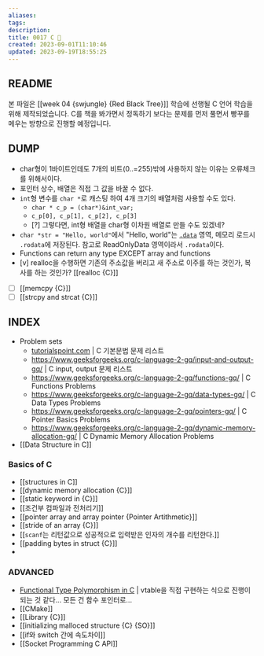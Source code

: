 ```yaml
---
aliases: 
tags: 
description:
title: 0017 C 🍎
created: 2023-09-01T11:10:46
updated: 2023-09-19T18:55:25
---
```


## README

본 파일은 [[week 04 {swjungle} {Red Black Tree}]] 학습에 선행될 C 언어 학습을 위해 제작되었습니다. C를 책을 봐가면서 정독하기 보다는 문제를 먼저 풀면서 빵꾸를 메우는 방향으로 진행할 예정입니다.

## DUMP

- char형이 1바이트인데도 7개의 비트(0..=255)밖에 사용하지 않는 이유는 오류체크를 위해서이다.
- 포인터 상수, 배열은 직접 그 값을 바꿀 수 없다.
- `int`형 변수를 `char *`로 캐스팅 하여 4개 크기의 배열처럼 사용할 수도 있다. 
	- `char * c_p = (char*)&int_var;`
	- `c_p[0], c_p[1], c_p[2], c_p[3]`
	- [?] 그렇다면, int형 배열을 char형 이차원 배열로 만들 수도 있겠네?
- `char *str = "Hello, world"`에서 "Hello, world"는 [`.data`](https://en.wikipedia.org/wiki/Data_segment) 영역, 메모리 로드시 `.rodata`에 저장된다. 참고로 ReadOnlyData 영역이라서 `.rodata`이다.
- Functions can return any type EXCEPT array and functions
- [v] realloc을 수행하면 기존의 주소값을 버리고 새 주소로 이주를 하는 것인가, 복사를 하는 것인가? [[realloc {C}]] 
- [ ] [[memcpy {C}]]
- [ ] [[strcpy and strcat {C}]]

## INDEX

- Problem sets
	- [tutorialspoint.com](https://www.tutorialspoint.com/cprogramming/cprogramming_online_quiz.htm) | C 기본문법 문제 리스트
	- <https://www.geeksforgeeks.org/c-language-2-gq/input-and-output-gq/> | C input, output 문제 리스트
	- <https://www.geeksforgeeks.org/c-language-2-gq/functions-gq/> | C Functions Problems
	- <https://www.geeksforgeeks.org/c-language-2-gq/data-types-gq/> | C Data Types Problems
	- <https://www.geeksforgeeks.org/c-language-2-gq/pointers-gq/> | C Pointer Basics Problems
	- <https://www.geeksforgeeks.org/c-language-2-gq/dynamic-memory-allocation-gq/> | C Dynamic Memory Allocation Problems
- [[Data Structure in C]]

### Basics of C

- [[structures in C]]
- [[dynamic memory allocation {C}]]
- [[static keyword in {C}]]
- [[조건부 컴파일과 전처리기]]
- [[pointer array and array pointer {Pointer Artithmetic}]]
- [[stride of an array {C}]]
- [[`scanf`는 리턴값으로 성공적으로 입력받은 인자의 개수를 리턴한다.]]
- [[padding bytes in struct {C}]]
- 

### ADVANCED

- [Functional Type Polymorphism in C](https://dev.to/totally_chase/implementing-functional-type-safe-polymorphism-in-c-10b9) | vtable을 직접 구현하는 식으로 진행이 되는 것 같다... 모든 건 함수 포인터로...
- [[CMake]]
- [[Library {C}]]
- [[initializing malloced structure {C} {SO}]]
- [[if와 switch 간에 속도차이]]
- [[Socket Programming C API]]
